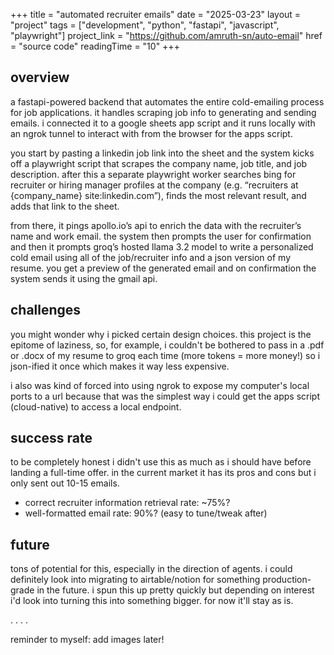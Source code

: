+++
title = "automated recruiter emails"
date = "2025-03-23"
layout = "project"
tags = ["development", "python", "fastapi", "javascript", "playwright"]
project_link = "https://github.com/amruth-sn/auto-email"
href = "source code"
readingTime = "10"
+++

## overview

a fastapi-powered backend that automates the entire cold-emailing process for job applications. it handles scraping job info to generating and sending emails. i connected it to a google sheets app script and it runs locally with an ngrok tunnel to interact with from the browser for the apps script.

you start by pasting a linkedin job link into the sheet and the system kicks off a playwright script that scrapes the company name, job title, and job description. after this a separate playwright worker searches bing for recruiter or hiring manager profiles at the company (e.g. “recruiters at {company_name} site:linkedin.com”), finds the most relevant result, and adds that link to the sheet.

from there, it pings apollo.io’s api to enrich the data with the recruiter’s name and work email. the system then prompts the user for confirmation and then it prompts groq’s hosted llama 3.2 model to write a personalized cold email using all of the job/recruiter info and a json version of my resume. you get a preview of the generated email and on confirmation the system sends it using the gmail api. 

## challenges
you might wonder why i picked certain design choices. this project is the epitome of laziness, so, for example, i couldn't be bothered to pass in a .pdf or .docx of my resume to groq each time (more tokens = more money!) so i json-ified it once which makes it way less expensive.

i also was kind of forced into using ngrok to expose my computer's local ports to a url because that was the simplest way i could get the apps script (cloud-native) to access a local endpoint. 

## success rate
to be completely honest i didn't use this as much as i should have before landing a full-time offer. in the current market it has its pros and cons but i only sent out 10-15 emails.
- correct recruiter information retrieval rate: ~75%?
- well-formatted email rate: 90%? (easy to tune/tweak after)

## future
tons of potential for this, especially in the direction of agents. i could definitely look into migrating to airtable/notion for something production-grade in the future. i spun this up pretty quickly but depending on interest i'd look into turning this into something bigger. for now it'll stay as is.


.
.
.
.

reminder to myself: add images later!